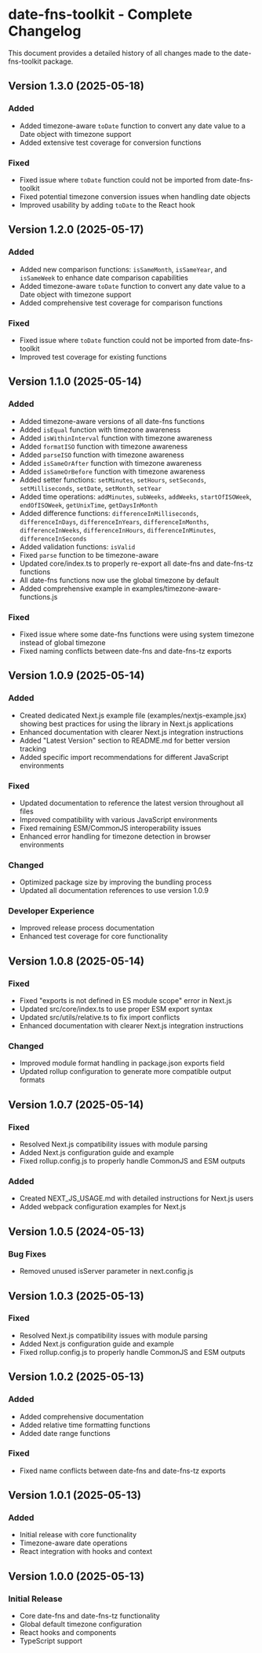 # date-fns-toolkit - Complete Changelog

This document provides a detailed history of all changes made to the date-fns-toolkit package.

## Version 1.3.0 (2025-05-18)

### Added
- Added timezone-aware `toDate` function to convert any date value to a Date object with timezone support
- Added extensive test coverage for conversion functions

### Fixed
- Fixed issue where `toDate` function could not be imported from date-fns-toolkit
- Fixed potential timezone conversion issues when handling date objects
- Improved usability by adding `toDate` to the React hook

## Version 1.2.0 (2025-05-17)

### Added
- Added new comparison functions: `isSameMonth`, `isSameYear`, and `isSameWeek` to enhance date comparison capabilities
- Added timezone-aware `toDate` function to convert any date value to a Date object with timezone support
- Added comprehensive test coverage for comparison functions

### Fixed
- Fixed issue where `toDate` function could not be imported from date-fns-toolkit
- Improved test coverage for existing functions

## Version 1.1.0 (2025-05-14)

### Added
- Added timezone-aware versions of all date-fns functions
- Added `isEqual` function with timezone awareness
- Added `isWithinInterval` function with timezone awareness
- Added `formatISO` function with timezone awareness
- Added `parseISO` function with timezone awareness
- Added `isSameOrAfter` function with timezone awareness
- Added `isSameOrBefore` function with timezone awareness
- Added setter functions: `setMinutes`, `setHours`, `setSeconds`, `setMilliseconds`, `setDate`, `setMonth`, `setYear`
- Added time operations: `addMinutes`, `subWeeks`, `addWeeks`, `startOfISOWeek`, `endOfISOWeek`, `getUnixTime`, `getDaysInMonth`
- Added difference functions: `differenceInMilliseconds`, `differenceInDays`, `differenceInYears`, `differenceInMonths`, `differenceInWeeks`, `differenceInHours`, `differenceInMinutes`, `differenceInSeconds`
- Added validation functions: `isValid`
- Fixed `parse` function to be timezone-aware
- Updated core/index.ts to properly re-export all date-fns and date-fns-tz functions
- All date-fns functions now use the global timezone by default
- Added comprehensive example in examples/timezone-aware-functions.js

### Fixed
- Fixed issue where some date-fns functions were using system timezone instead of global timezone
- Fixed naming conflicts between date-fns and date-fns-tz exports

## Version 1.0.9 (2025-05-14)

### Added
- Created dedicated Next.js example file (examples/nextjs-example.jsx) showing best practices for using the library in Next.js applications
- Enhanced documentation with clearer Next.js integration instructions
- Added "Latest Version" section to README.md for better version tracking
- Added specific import recommendations for different JavaScript environments

### Fixed
- Updated documentation to reference the latest version throughout all files
- Improved compatibility with various JavaScript environments
- Fixed remaining ESM/CommonJS interoperability issues
- Enhanced error handling for timezone detection in browser environments

### Changed
- Optimized package size by improving the bundling process
- Updated all documentation references to use version 1.0.9

### Developer Experience
- Improved release process documentation
- Enhanced test coverage for core functionality

## Version 1.0.8 (2025-05-14)

### Fixed
- Fixed "exports is not defined in ES module scope" error in Next.js
- Updated src/core/index.ts to use proper ESM export syntax
- Updated src/utils/relative.ts to fix import conflicts
- Enhanced documentation with clearer Next.js integration instructions

### Changed
- Improved module format handling in package.json exports field
- Updated rollup configuration to generate more compatible output formats

## Version 1.0.7 (2025-05-14)

### Fixed
- Resolved Next.js compatibility issues with module parsing
- Added Next.js configuration guide and example
- Fixed rollup.config.js to properly handle CommonJS and ESM outputs

### Added
- Created NEXT_JS_USAGE.md with detailed instructions for Next.js users
- Added webpack configuration examples for Next.js

## Version 1.0.5 (2024-05-13)

### Bug Fixes
- Removed unused isServer parameter in next.config.js

## Version 1.0.3 (2025-05-13)

### Fixed
- Resolved Next.js compatibility issues with module parsing
- Added Next.js configuration guide and example
- Fixed rollup.config.js to properly handle CommonJS and ESM outputs

## Version 1.0.2 (2025-05-13)

### Added
- Added comprehensive documentation
- Added relative time formatting functions
- Added date range functions

### Fixed
- Fixed name conflicts between date-fns and date-fns-tz exports

## Version 1.0.1 (2025-05-13)

### Added
- Initial release with core functionality
- Timezone-aware date operations
- React integration with hooks and context

## Version 1.0.0 (2025-05-13)

### Initial Release
- Core date-fns and date-fns-tz functionality
- Global default timezone configuration
- React hooks and components
- TypeScript support 